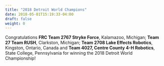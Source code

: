 ```yaml
---
title: "2018 Detroit World Champions"
date: 2018-05-01T15:19:33-04:00
draft: false
weight: 0
---
```


Congratulations **FRC Team 2767 Stryke Force**, Kalamazoo, Michigan; **Team 27 Team RUSH**, Clarkston, Michigan; **Team 2708 Lake Effects Robotics**, Kingston, Ontario, Canada and **Team 4027, Centre County 4-H Robotics**, State College, Pennsylvania for winning the 2018 Detroit World Championship!
